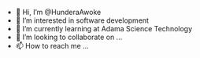 - 👋 Hi, I’m @HunderaAwoke
- 👀 I’m interested in software development
- 🌱 I’m currently learning at Adama Science Technology
- 💞️ I’m looking to collaborate on ...
- 📫 How to reach me ...

<!---
HunderaAwoke/HunderaAwoke is a ✨ special ✨ repository because its `README.md` (this file) appears on your GitHub profile.
You can click the Preview link to take a look at your changes.
--->
